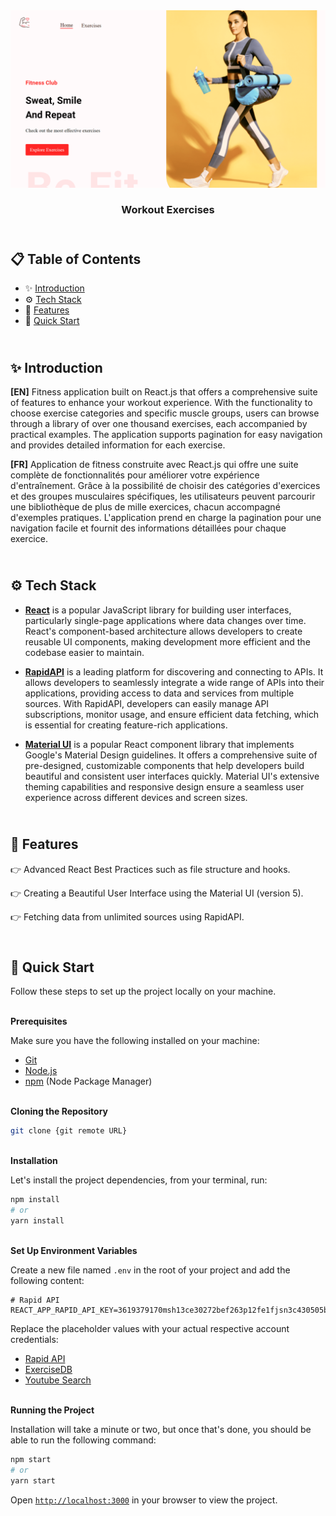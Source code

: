 <div align="center">
    <a href="https://workout-app-fv.netlify.app" target="_blank">
      <img src="public/design/preview.png" alt="Project Banner">
    </a>
  <h3 align="center">Workout Exercises</h3>
</div>

##  <br /> 📋 <a name="table">Table of Contents</a>

- ✨ [Introduction](#introduction)
- ⚙️ [Tech Stack](#tech-stack)
- 📝 [Features](#features)
- 🚀 [Quick Start](#quick-start)

##  <br /> <a name="introduction">✨ Introduction</a>

**[EN]** Fitness application built on React.js that offers a comprehensive suite of features to enhance your workout experience. With the functionality to choose exercise categories and specific muscle groups, users can browse through a library of over one thousand exercises, each accompanied by practical examples. The application supports pagination for easy navigation and provides detailed information for each exercise.

**[FR]** Application de fitness construite avec React.js qui offre une suite complète de fonctionnalités pour améliorer votre expérience d'entraînement. Grâce à la possibilité de choisir des catégories d'exercices et des groupes musculaires spécifiques, les utilisateurs peuvent parcourir une bibliothèque de plus de mille exercices, chacun accompagné d'exemples pratiques. L'application prend en charge la pagination pour une navigation facile et fournit des informations détaillées pour chaque exercice.

##  <br /> <a name="tech-stack">⚙️ Tech Stack</a>

- [**React**](https://react.dev/reference/react) is a popular JavaScript library for building user interfaces, particularly single-page applications where data changes over time. React's component-based architecture allows developers to create reusable UI components, making development more efficient and the codebase easier to maintain. 

- [**RapidAPI**](https://docs.rapidapi.com/) is a leading platform for discovering and connecting to APIs. It allows developers to seamlessly integrate a wide range of APIs into their applications, providing access to data and services from multiple sources. With RapidAPI, developers can easily manage API subscriptions, monitor usage, and ensure efficient data fetching, which is essential for creating feature-rich applications. 

- [**Material UI**](https://mui.com/) is a popular React component library that implements Google's Material Design guidelines. It offers a comprehensive suite of pre-designed, customizable components that help developers build beautiful and consistent user interfaces quickly. Material UI's extensive theming capabilities and responsive design ensure a seamless user experience across different devices and screen sizes. 



## <br/> <a name="features">📝 Features</a>

👉 Advanced React Best Practices such as file structure and hooks.

👉 Creating a Beautiful User Interface using the Material UI (version 5).

👉 Fetching data from unlimited sources using RapidAPI.


## <br /> <a name="quick-start">🚀 Quick Start</a>

Follow these steps to set up the project locally on your machine.

<br/>**Prerequisites**

Make sure you have the following installed on your machine:

- [Git](https://git-scm.com/)
- [Node.js](https://nodejs.org/en)
- [npm](https://www.npmjs.com/) (Node Package Manager)

<br/>**Cloning the Repository**

```bash
git clone {git remote URL}
```

<br/>**Installation**

Let's install the project dependencies, from your terminal, run:

```bash
npm install
# or
yarn install
```

<br/>**Set Up Environment Variables**

Create a new file named `.env` in the root of your project and add the following content:

```env
# Rapid API
REACT_APP_RAPID_API_KEY=3619379170msh13ce30272bef263p12fe1fjsn3c430505bdab
```

Replace the placeholder values with your actual respective account credentials:

- [Rapid API](https://rapidapi.com/hub)
- [ExerciseDB](https://rapidapi.com/justin-WFnsXH_t6/api/exercisedb)
- [Youtube Search](https://rapidapi.com/h0p3rwe/api/youtube-search-and-download)


<br/>**Running the Project**

Installation will take a minute or two, but once that's done, you should be able to run the following command:

```bash
npm start
# or
yarn start
```

Open [`http://localhost:3000`](http://localhost:3000) in your browser to view the project.